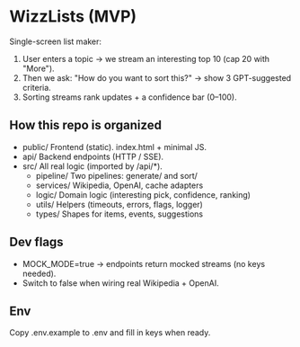 # WizzLists (MVP)

Single-screen list maker:
1) User enters a topic → we stream an interesting top 10 (cap 20 with "More").
2) Then we ask: "How do you want to sort this?" → show 3 GPT-suggested criteria.
3) Sorting streams rank updates + a confidence bar (0–100).

## How this repo is organized

- public/           Frontend (static). index.html + minimal JS.
- api/              Backend endpoints (HTTP / SSE).
- src/              All real logic (imported by /api/*).
  - pipeline/       Two pipelines: generate/ and sort/
  - services/       Wikipedia, OpenAI, cache adapters
  - logic/          Domain logic (interesting pick, confidence, ranking)
  - utils/          Helpers (timeouts, errors, flags, logger)
  - types/          Shapes for items, events, suggestions

## Dev flags
- MOCK_MODE=true → endpoints return mocked streams (no keys needed).
- Switch to false when wiring real Wikipedia + OpenAI.

## Env
Copy .env.example to .env and fill in keys when ready.
